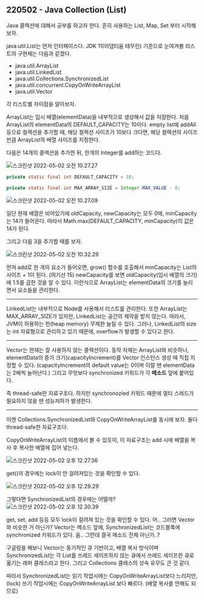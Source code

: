 ## 220502 - Java Collection (List)

Java 콜렉션에 대해서 공부를 하고자 한다.
흔히 사용하는 List, Map, Set 부터 시작해보자.

java.util.List는 먼저 인터페이스다.
JDK 11(어댑티움 테무린) 기준으로 눈여겨볼 리스트의 구현체는 다음과 같겠다.

- java.util.ArrayList
- java.util.LinkedList
- java.util.Collections.SynchronizedList
- java.util.concurrent.CopyOnWriteArrayList
- java.util.Vector



각 리스트별 차이점을 알아보자.

ArrayList<E>는 임시 배열(elementData)을 내부적으로 생성해서 값을 저장한다.
처음 ArrayList의 elementData의 DEFAULT_CAPACITY는 10이다.
empty list에 addAll 등으로 컬렉션을 추가할 때, 해당 컬렉션 사이즈가 10보다 크다면, 해당 컬렉션의 사이즈만큼 ArrayList의 배열 사이즈를 지정한다.



다음은 14개의 콜렉션을 추가한 뒤, 한개의 Integer를 add하는 코드다.

![스크린샷 2022-05-02 오전 10.27.27](https://tva1.sinaimg.cn/large/e6c9d24egy1h1tsxppu2hj20i103m3yp.jpg)





```java
private static final int DEFAULT_CAPACITY = 10;

private static final int MAX_ARRAY_SIZE = Integer.MAX_VALUE - 8;
```



![스크린샷 2022-05-02 오전 10.27.09](https://tva1.sinaimg.cn/large/e6c9d24egy1h1tsxfsm0qj20l30hugnq.jpg)



일단 현재 배열은 비어있기에 oldCapacity, newCapacity는 모두 0에, minCapacity는 14가 들어온다.
따라서 Math.max(DEFAULT_CAPACITY, minCapacity)의 값은 14가 된다.

그리고 다음 3을 추가할 때를 보자.


![스크린샷 2022-05-02 오전 10.32.29](https://tva1.sinaimg.cn/large/e6c9d24egy1h1tt2yq8bzj20kv0b6dhb.jpg)

먼저 add로 한 개의 요소가 들어오면, grow() 함수를 호출해서 minCapacity는 List의 사이즈 + 1이 된다. (여기선 15)
newCapacity를 보면 oldCapacity(임시 배열의 크기)에 1.5를 곱한 것을 알 수 있다.
이런식으로 ArrayList는 elementData의 크기를 늘리면서 요소들을 관리한다.



***



LinkedList<E>는 내부적으로 Node를 사용해서 리스트를 관리한다.
또한 ArrayList는 MAX_ARRAY_SIZE가 있지만, LinkedList는 공간의 제약을 받지 않는다.
따라서, JVM이 허용하는 한(heap memory) 무제한 늘릴 수 있다.
그러나, LinkedList의 size는 int 자료형으로 관리하고 있기 때문에, overflow가 발생할 수 있다고 한다.

***

Vector<E>는 현재는 잘 사용하지 않는 콜렉션이다.
동작 자체는 ArrayList와 비슷하나, elementData의 증가 크기(capacityIncrement)를 Vector 인스턴스 생성 때 직접 지정할 수 있다.
(capacityIncrement의 default value는 0이며 이럴 땐 elementData는 2배씩 늘어난다.)
그리고 무엇보다 synchronized 키워드가 각 **메소드** 앞에 붙어있다.

즉 thread-safe한 자료구조다.
하지만 synchronozied 키워드 때문에 멀티 스레드가 필요하지 않을 땐 성능저하가 발생한다.



***

이젠 Collections.SynchronizedList와 CopyOnWriteArrayList를 동시에 보자.
둘다 thread-safe한 자료구조다.

CopyOnWriteArrayList의 이름에서 볼 수 있듯이, 이 자료구조는 add 시에 배열을 복사 후 복사한 배열에 집어 넣는다.

![스크린샷 2022-05-02 오후 12.27.36](https://tva1.sinaimg.cn/large/e6c9d24egy1h1twepfvsij20e708i0t3.jpg)



get()의 경우에는 lock이 안 걸려져있는 것을 확인할 수 있다.

![스크린샷 2022-05-02 오후 12.29.29](https://tva1.sinaimg.cn/large/e6c9d24egy1h1twgpqiv0j20bi03rjre.jpg)



그렇다면 SynchronizedList의 경우에는 어떨까?
![스크린샷 2022-05-02 오후 12.30.39](https://tva1.sinaimg.cn/large/e6c9d24egy1h1twhvlz08j20f60nnwgs.jpg)

get, set, add 등등 모두 lock이 걸려져 있는 것을 확인할 수 있다.
어.. 그러면 Vector와 비슷한 거 아닌가?
Vector는 메소드 앞에, SynchronizedList는 코드블록에 synchronized 키워드가 있다.
음.. 그런데 결국 메소드 전체 아닌가..?

구글링을 해보니 Vector는 동기적인 큐 기반이고, 배열 복사 방식이며
SynchronizedList는 각 List를 쓰레드 세이프하지 않는 큐에서 쓰레드 세이프한 큐로 옮기는 래퍼 클래스라고 한다.
그리고 Collections 클래스의 상속 유무도 큰 것 같다.



따라서 SynchronizedList는 읽기 작업시에는 CopyOnWriteArrayList보다 느리지만, (lock)
쓰기 작업시에는 CopyOnWriteArrayList 보다 빠르다. (배열 복사를 안해도 되므로)